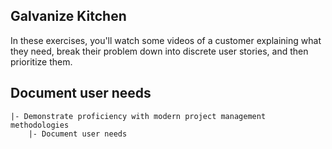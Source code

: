 ## Galvanize Kitchen

In these exercises, you'll watch some videos of a customer explaining what they need, break their problem down into discrete user stories, and then prioritize them.

## Document user needs

```
|- Demonstrate proficiency with modern project management methodologies
    |- Document user needs
```
